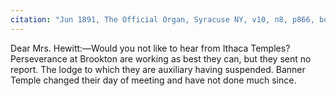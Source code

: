 ```yaml
---
citation: "Jun 1891, The Official Organ, Syracuse NY, v10, n8, p866, books.google.com."
---
```

Dear Mrs. Hewitt:—Would you not like to hear from Ithaca Temples? Perseverance at Brookton are working as best they can, but they sent no report. The lodge to which they are auxiliary having suspended. Banner Temple changed their day of meeting and have not done much since. 

